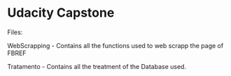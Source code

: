 # Udacity Capstone
Files:

WebScrapping - Contains all the functions used to web scrapp the page of FBREF

Tratamento - Contains all the treatment of the Database used.
